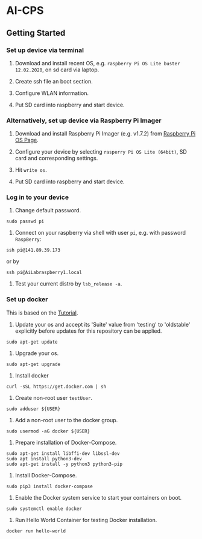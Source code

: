 # AI-CPS



## Getting Started

### Set up device via terminal

1. Download and install recent OS, e.g. `raspberry Pi OS Lite buster 12.02.2020`, on sd card via laptop.

1. Create ssh file an boot section.

1. Configure WLAN information.

1. Put SD card into raspberry and start device.

### Alternatively, set up device via Raspberry Pi Imager

1. Download and install Raspberry Pi Imager (e.g. v1.7.2) from [Raspberry Pi OS Page](https://www.raspberrypi.com/software/).

1. Configure your device by selecting `rasperry Pi OS Lite (64bit)`, SD card and corresponding settings.

1. Hit `write os`.

1. Put SD card into raspberry and start device.

### Log in to your device

1. Change default password.

```
sudo passwd pi
```

1. Connect on your raspberry via shell with user `pi`, e.g. with password `RaspBerry`:

```
ssh pi@141.89.39.173
```

or by

```
ssh pi@AiLabraspberry1.local
```

1. Test your current distro by `lsb_release -a`.

### Set up docker

This is based on the [Tutorial](https://dev.to/elalemanyo/how-to-install-docker-and-docker-compose-on-raspberry-pi-1mo).

1. Update your os and accept its 'Suite' value from 'testing' to 'oldstable' explicitly before updates for this repository can be applied.

```
sudo apt-get update
```

1. Upgrade your os.

```
sudo apt-get upgrade
```

1. Install docker

```
curl -sSL https://get.docker.com | sh
```

1. Create non-root user `testUser`.

```
sudo adduser ${USER}
```



1. Add a non-root user to the docker group.

```
sudo usermod -aG docker ${USER}
```





1. Prepare installation of Docker-Compose.

```
sudo apt-get install libffi-dev libssl-dev
sudo apt install python3-dev
sudo apt-get install -y python3 python3-pip
```

1. Install Docker-Compose.

```
sudo pip3 install docker-compose
```

1. Enable the Docker system service to start your containers on boot.

```
sudo systemctl enable docker
```

1. Run Hello World Container for testing Docker installation.

```
docker run hello-world
```